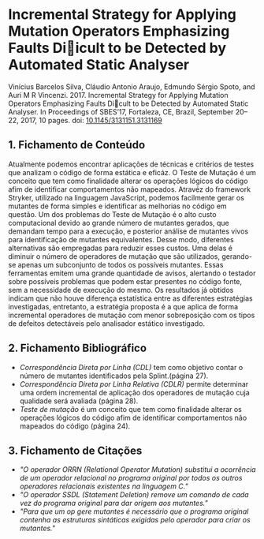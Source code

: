 # Incremental Strategy for Applying Mutation Operators Emphasizing Faults Diicult to be Detected by Automated Static Analyser

Vinícius Barcelos Silva, Cláudio Antonio Araujo, Edmundo Sérgio Spoto, and Auri M R Vincenzi. 2017. Incremental Strategy for Applying Mutation Operators Emphasizing Faults Dicult to be Detected by Automated Static Analyser. In Proceedings of SBES’17, Fortaleza, CE, Brazil, September 20–22, 2017, 10 pages. doi: [10.1145/3131151.3131169](https://doi.org/10.1145/3131151.3131169)

## 1. Fichamento de Conteúdo

Atualmente podemos encontrar aplicações de técnicas e critérios de testes que analizam o código de forma estática e eficáz. O Teste de Mutação é um conceito que tem como finalidade alterar os operações lógicos do código afim de identificar comportamentos não mapeados. Atravéz do framework Stryker, utilizado na linguagem JavaScript, podemos facilmente gerar os mutantes de forma simples e identificar as melhorias no código em questão. Um dos problemas do Teste de Mutação é o alto custo computacional devido ao grande número de mutantes gerados, que demandam tempo para a execução, e posterior análise de mutantes vivos para identificação de mutantes equivalentes. Desse modo, diferentes alternativas são empregadas para reduzir esses custos. Uma delas é diminuir o número de operadores de mutação que são utilizados, gerando-se apenas um subconjunto de todos os possíveis mutantes. Essas ferramentas emitem uma grande quantidade de avisos, alertando o testador sobre possíveis problemas que podem estar presentes no código fonte, sem a necessidade de execução do mesmo. Os resultados já obtidos indicam que não houve diferença estatística entre as diferentes estratégias investigadas, entretanto, a estratégia proposta é a que aplica de forma incremental operadores de mutação com menor sobreposição com os tipos de defeitos detectáveis pelo analisador estático investigado.

## 2. Fichamento Bibliográfico

-   _Correspondência Direta por Linha (CDL)_ tem como objetivo contar o número de mutantes identificados pela Splint.(página 27).
-   _Correspondência Direta por Linha Relativa (CDLR)_ permite determinar uma ordem incremental de aplicação dos operadores de mutação cuja qualidade será avaliada (página 28).
-   _Teste de mutação_ é um conceito que tem como finalidade alterar os operações lógicos do código afim de identificar comportamentos não mapeados do código (página 24).

## 3. Fichamento de Citações

-   _"O operador ORRN (Relational Operator Mutation) substitui a ocorrência de um operador relacional no programa original por todos os outros operadores relacionais existentes na linguagem C."_
-   _"O operador SSDL (Statement Deletion) remove um comando de cada vez do programa original para dar origem aos mutantes."_
-   _"Para que um op gere mutantes é necessário que o programa original contenha as estruturas sintáticas exigidas pelo operador para criar os mutantes."_
